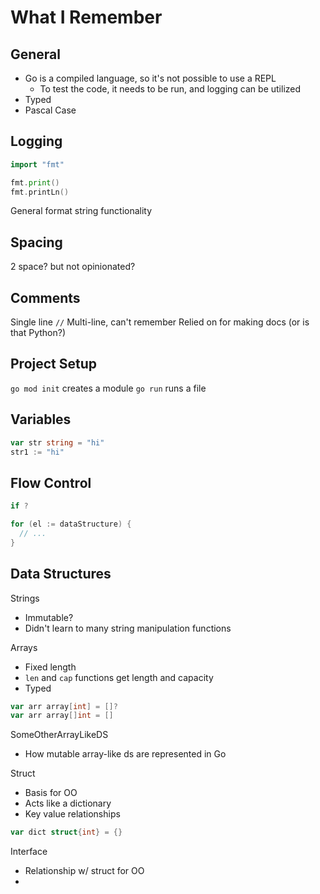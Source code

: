 # What I Remember

## General

- Go is a compiled language, so it's not possible to use a REPL
  - To test the code, it needs to be run, and logging can be utilized
- Typed
- Pascal Case

## Logging
```go
import "fmt"

fmt.print()
fmt.printLn()
```
General format string functionality

## Spacing
2 space? but not opinionated?

## Comments
Single line `//`
Multi-line, can't remember
Relied on for making docs (or is that Python?)

## Project Setup

`go mod init` creates a module
`go run` runs a file


## Variables

```go
var str string = "hi"
str1 := "hi"
```

## Flow Control

```go
if ?

for (el := dataStructure) {
  // ...
}
```


## Data Structures

Strings
- Immutable?
- Didn't learn to many string manipulation functions

Arrays
- Fixed length
- `len` and `cap` functions get length and capacity
- Typed
```go
var arr array[int] = []?
var arr array[]int = []
```

SomeOtherArrayLikeDS
- How mutable array-like ds are represented in Go

Struct
- Basis for OO
- Acts like a dictionary
- Key value relationships
```go
var dict struct{int} = {}
```

Interface
- Relationship w/ struct for OO
- 
